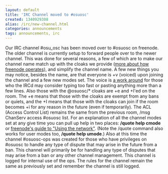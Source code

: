 ```yaml
---
layout: default
title: 'IRC Channel moved to #osuosc'
created: 1340929308
alias: /irc/new-channel.html
categories: announcements
tags: announcements, irc
---
```

Our IRC channel #osu_osc has been moved over to #osuosc on freenode. The older channel is currently setup to forward people over to the newer channel. This was done for several reasons, a few of which are to make our channel name match up with the cloaks we provide ([more about how freenode operates](https://freenode.net/group_registration.shtml)), and simplify the channel name. A few new things you may notice, besides the name, are that everyone is +v (voiced) upon joining the channel and a few new modes set. The voice is [a work around](http://swhack.com/logs/2011-03-08#T18-50-27) for those who the IRCd may consider typing too fast or pasting anything more than a few lines. Also those with the @osuosc/* cloaks are +e and +I'ed on the room. The +e means that those with the cloaks are exempt from any bans or quiets, and the +I means that those with the cloaks can join if the room becomes +i for any reason in the future (even if temporarily). The ACL (Access Control List) remains the same from the previous room, /msg ChanServ access #osuosc list. For an explanation of all the channel modes set at any give time you can pull up help in two places: **/quote help cmode** or [freenode's guide to "Using the network"](https://freenode.net/using_the_network.shtml). (Note the /quote command also works for user modes too, **/quote help umode**.) Also at this time the channel #osuosc-ops was created for those who have privileges on #osuosc to handle any type of dispute that may arise in the future from a ban. This channel will primarily be for handling any type of disputes that may arise from a ban or any other channel management. This channel is logged for internal use of the ops. The rules for the channel remain the same as previously set and remember the channel is still logged.

